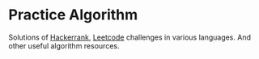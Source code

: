 # Practice Algorithm
Solutions of [Hackerrank](https://www.hackerrank.com), [Leetcode](https://www.leetcode.com)  challenges in various languages.
And other useful algorithm resources.
